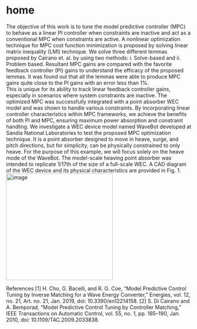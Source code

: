 # home

The objective of this work is to tune the model predictive controller (MPC) to behave as a linear PI controller when constraints are inactive and act as a conventional MPC when constraints are active. A nonlinear optimization technique for MPC cost function minimization is proposed by solving linear matrix inequality (LMI) technique. We solve three different lemmas proposed by Cairano et. al. by using two methods:
i.	Solve-based and
ii.	Problem based. 
Resultant MPC gains are compared with the favorite feedback controller (PI) gains to understand the efficacy of the proposed lemmas. It was found out that all the lemmas were able to produce MPC gains quite close to the PI gains with an error less than 1%.   
This is unique for its ability to track linear feedback controller gains, especially in scenarios where system constraints are inactive. The optimized MPC was successfully integrated with a point absorber WEC model and was shown to handle various constraints. By incorporating linear controller characteristics within MPC frameworks, we achieve the benefits of both PI and MPC, ensuring maximum power absorption and constraint handling.
We investigate a WEC device model named WaveBot developed at Sandia National Laboratories to test the proposed MPC optimization technique. It is a point absorber designed to move in heave, surge, and pitch directions, but for simplicity, can be physically constrained to only heave. For the purpose of this example, we will focus solely on the heave mode of the WaveBot. The model-scale heaving point absorber was intended to replicate 1/17th of the size of a full-scale WEC. A CAD diagram of the WEC device and its physical characteristics are provided in Fig. 1.
<img width="290" alt="image" src="https://github.com/tashifat/home/assets/116129150/58696093-5e8e-4d11-a12c-2072e5de7931">


References
[1] H. Cho, G. Bacelli, and R. G. Coe, “Model Predictive Control Tuning by Inverse Matching for a Wave Energy Converter,” Energies, vol. 12, no. 21, Art. no. 21, Jan. 2019, doi: 10.3390/en12214158.
[2] S. Di Cairano and A. Bemporad, “Model Predictive Control Tuning by Controller Matching,” IEEE Transactions on Automatic Control, vol. 55, no. 1, pp. 185–190, Jan. 2010, doi: 10.1109/TAC.2009.2033838.
